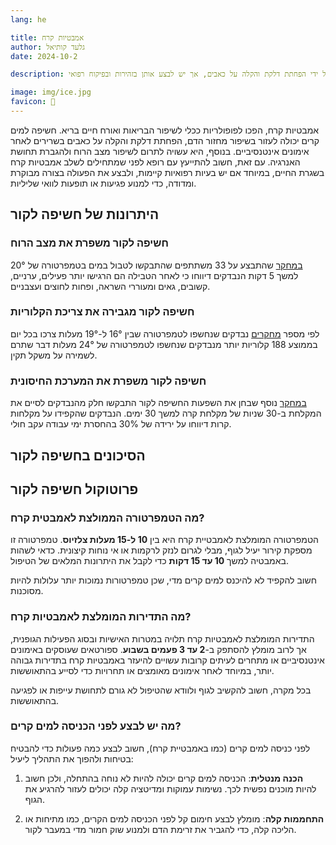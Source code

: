 ```yaml
---
lang: he 

title: אמבטיות קרח
author: גלעד קותיאל
date: 2024-10-2

description: אמבטיות קרח יכולות לשפר את הבריאות על ידי הפחתת דלקת והקלה על כאבים, אך יש לבצע אותן בזהירות ובפיקוח רפואי.

image: img/ice.jpg
favicon: 🛀
---
```


אמבטיות קרח, הפכו לפופולריות ככלי לשיפור הבריאות ואורח חיים בריא. חשיפה למים קרים יכולה לעזור בשיפור מחזור הדם, הפחתת דלקת והקלה על כאבים בשרירים לאחר אימונים אינטנסיביים. בנוסף, היא עשויה לתרום לשיפור מצב הרוח ולהגברת תחושת האנרגיה. עם זאת, חשוב להתייעץ עם רופא לפני שמתחילים לשלב אמבטיות קרח בשגרת החיים, במיוחד אם יש בעיות רפואיות קיימות, ולבצע את הפעולה בצורה מבוקרת ומדודה, כדי למנוע פגיעות או תופעות לוואי שליליות.

## היתרונות של חשיפה לקור

### חשיפה לקור משפרת את מצב הרוח

[במחקר](https://www.ncbi.nlm.nih.gov/pmc/articles/PMC9953392/) שהתבצע על 33 משתתפים שהתבקשו לטבול במים בטמפרטורה של 20° למשך 5 דקות הנבדקים דיווחו כי לאחר הטבילה הם הרגישו יותר פעילים, ערניים, קשובים, גאים ומעוררי השראה, ופחות לחוצים ועצבניים.


### חשיפה לקור מגבירה את צריכת הקלוריות

לפי מספר [מחקרים](https://www.ncbi.nlm.nih.gov/pmc/articles/PMC9273773/pdf/fphys-13-917084.pdf) נבדקים שנחשפו לטמפרטורה שבין 16° ל-19° מעלות צרכו בכל יום בממוצע 188 קלוריות יותר מנבדקים שנחשפו לטמפרטורה של 24° מעלות דבר שתרם לשמירה על משקל תקין.

### חשיפה לקור משפרת את המערכת החיסונית

[במחקר](https://www.ncbi.nlm.nih.gov/pmc/articles/PMC5025014/) נוסף שבחן את השפעות החשיפה לקור התבקשו חלק מהנבדקים לסיים את המקלחת ב-30 שניות של מקלחת קרה למשך 30 ימים. 
הנבדקים שהקפידו על מקלחות קרות דיווחו על ירידה של 30% בהחסרת ימי עבודה עקב חולי.
 
## הסיכונים בחשיפה לקור

## פרוטוקול חשיפה לקור

### מה הטמפרטורה הממולצת לאמבטית קרח?

הטמפרטורה המומלצת לאמבטיית קרח היא בין **10 ל-15 מעלות צלזיוס**. טמפרטורה זו מספקת קירור יעיל לגוף, מבלי לגרום לנזק לרקמות או אי נוחות קיצונית. כדאי לשהות באמבטיה למשך **10 עד 15 דקות** כדי לקבל את היתרונות המלאים של הטיפול.

חשוב להקפיד לא להיכנס למים קרים מדי, שכן טמפרטורות נמוכות יותר עלולות להיות מסוכנות.

### מה התדירות המומלצת לאמבטיות קרח?

התדירות המומלצת לאמבטיות קרח תלויה במטרות האישיות ובסוג הפעילות הגופנית, אך לרוב מומלץ להסתפק ב-**2 עד 3 פעמים בשבוע**. ספורטאים שעוסקים באימונים אינטנסיביים או מתחרים לעיתים קרובות עשויים להיעזר באמבטיות קרח בתדירות גבוהה יותר, במיוחד לאחר אימונים מאומצים או תחרויות כדי לסייע בהתאוששות.

בכל מקרה, חשוב להקשיב לגוף ולוודא שהטיפול לא גורם לתחושת עייפות או לפגיעה בהתאוששות.

### מה יש לבצע לפני הכניסה למים קרים?

לפני כניסה למים קרים (כמו באמבטיית קרח), חשוב לבצע כמה פעולות כדי להבטיח בטיחות ולהפוך את התהליך ליעיל:

1. **הכנה מנטלית**: הכניסה למים קרים יכולה להיות לא נוחה בהתחלה, ולכן חשוב להיות מוכנים נפשית לכך. נשימות עמוקות ומדיטציה קלה יכולים לעזור להרגיע את הגוף.

2. **התחממות קלה**: מומלץ לבצע חימום קל לפני הכניסה למים הקרים, כמו מתיחות או הליכה קלה, כדי להגביר את זרימת הדם ולמנוע שוק חמור מדי במעבר לקור.

